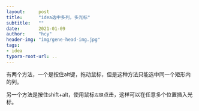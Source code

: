 ```yaml
---
layout:     post
title:      "idea选中多列，多光标"
subtitle:   ""
date:       2021-01-09
author:     "hcy"
header-img: "img/gene-head-img.jpg"
tags:
- idea
typora-root-url: ..
---
```




有两个方法，一个是按住alt键，拖动鼠标，但是这种方法只能选中同一个矩形内的列。

另一个方法是按住shift+alt，使用鼠标`左键`点击，这样可以在任意多个位置插入光标。